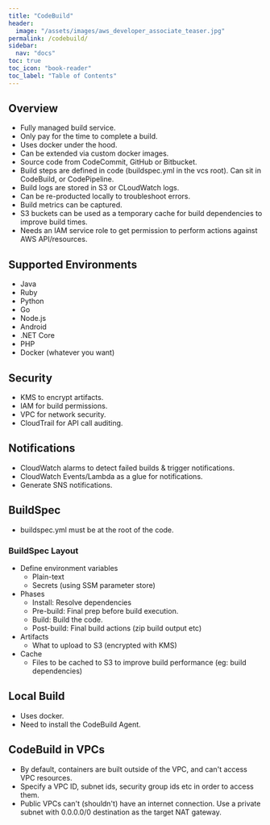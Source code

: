 ```yaml
---
title: "CodeBuild"
header:
  image: "/assets/images/aws_developer_associate_teaser.jpg"
permalink: /codebuild/
sidebar:
  nav: "docs"
toc: true
toc_icon: "book-reader"
toc_label: "Table of Contents"
---
```


## Overview

- Fully managed build service.
- Only pay for the time to complete a build.
- Uses docker under the hood.
- Can be extended via custom docker images.
- Source code from CodeCommit, GitHub or Bitbucket.
- Build steps are defined in code (buildspec.yml in the vcs root). Can sit in CodeBuild, or CodePipeline.
- Build logs are stored in S3 or CLoudWatch logs.
- Can be re-producted locally to troubleshoot errors.
- Build metrics can be captured.
- S3 buckets can be used as a temporary cache for build dependencies to improve build times.
- Needs an IAM service role to get permission to perform actions against AWS API/resources.

## Supported Environments

- Java
- Ruby
- Python
- Go
- Node.js
- Android
- .NET Core
- PHP
- Docker (whatever you want)

## Security

- KMS to encrypt artifacts.
- IAM for build permissions.
- VPC for network security.
- CloudTrail for API call auditing.

## Notifications

- CloudWatch alarms to detect failed builds & trigger notifications.
- CloudWatch Events/Lambda as a glue for notifications.
- Generate SNS notifications.

## BuildSpec

- buildspec.yml must be at the root of the code.

### BuildSpec Layout

- Define environment variables
  - Plain-text
  - Secrets (using SSM parameter store)
- Phases
  - Install: Resolve dependencies
  - Pre-build: Final prep before build execution.
  - Build: Build the code.
  - Post-build: Final build actions (zip build output etc)
- Artifacts
  - What to upload to S3 (encrypted with KMS)
- Cache
  - Files to be cached to S3 to improve build performance (eg: build dependencies)

## Local Build

- Uses docker.
- Need to install the CodeBuild Agent.

## CodeBuild in VPCs

- By default, containers are built outside of the VPC, and can't access VPC resources.
- Specify a VPC ID, subnet ids, security group ids etc in order to access them.
- Public VPCs can't (shouldn't) have an internet connection. Use a private subnet with 0.0.0.0/0 destination as the target NAT gateway.
